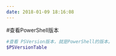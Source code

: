 ```yaml
---
date: 2018-01-09 18:16:08
---
```

#查看PowerShell版本
```ps1
#查看 PSVersion版本，就是PowerShell的版本。
$PSVersionTable
```